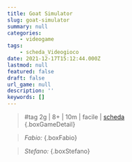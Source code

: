 ```yaml
---
title: Goat Simulator
slug: goat-simulator
summary: null
categories:
    - videogame
tags:
    - scheda_Videogioco
date: 2021-12-17T15:12:44.000Z
lastmod: null
featured: false
draft: false
url_game: null
description: ''
keywords: []
---
```

> #tag
> 2g | 8+ | 10m | facile | [scheda]()  
{.boxGameDetail}


> *Fabio:* 
{.boxFabio}

> *Stefano:* 
{.boxStefano}

